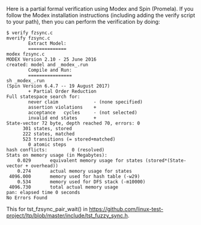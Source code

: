 Here is a partial formal verification using Modex and Spin (Promela). If you follow
the Modex installation instructions (including adding the verify script to
your path), then you can perform the verification by doing:

```
$ verify fzsync.c
mverify fzsync.c
        Extract Model:
        ==============
modex fzsync.c
MODEX Version 2.10 - 25 June 2016
created: model and _modex_.run
        Compile and Run:
        ================
sh _modex_.run
(Spin Version 6.4.7 -- 19 August 2017)
        + Partial Order Reduction
Full statespace search for:
        never claim             - (none specified)
        assertion violations    +
        acceptance   cycles     - (not selected)
        invalid end states      +
State-vector 72 byte, depth reached 70, errors: 0
      301 states, stored
      222 states, matched
      523 transitions (= stored+matched)
        0 atomic steps
hash conflicts:         0 (resolved)
Stats on memory usage (in Megabytes):
    0.029       equivalent memory usage for states (stored*(State-vector + overhead))
    0.274       actual memory usage for states
 4096.000       memory used for hash table (-w29)
    0.534       memory used for DFS stack (-m10000)
 4096.730       total actual memory usage
pan: elapsed time 0 seconds
No Errors Found
```

This for tst_fzsync_pair_wait() in
https://github.com/linux-test-project/ltp/blob/master/include/tst_fuzzy_sync.h.
